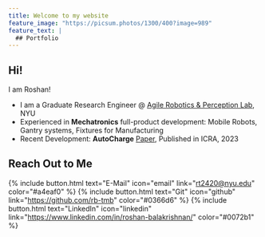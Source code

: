 ```yaml
---
title: Welcome to my website
feature_image: "https://picsum.photos/1300/400?image=989"
feature_text: |
  ## Portfolio
---
```


## Hi!
I am Roshan!

- I am a Graduate Research Engineer @ [Agile Robotics & Perception Lab](https://wp.nyu.edu/arpl/), NYU
- Experienced in **Mechatronics** full-product development: Mobile Robots, Gantry systems, Fixtures for Manufacturing
- Recent Development: **AutoCharge** [Paper](https://arxiv.org/abs/2306.05111), Published in ICRA, 2023


## Reach Out to Me
{% include button.html text="E-Mail" icon="email" link="rt2420@nyu.edu" color="#a4eaf0" %}
{% include button.html text="Git" icon="github" link="https://github.com/rb-tmb" color="#0366d6" %} {% include button.html text="LinkedIn" icon="linkedin" link="https://www.linkedin.com/in/roshan-balakrishnan/" color="#0072b1" %}


